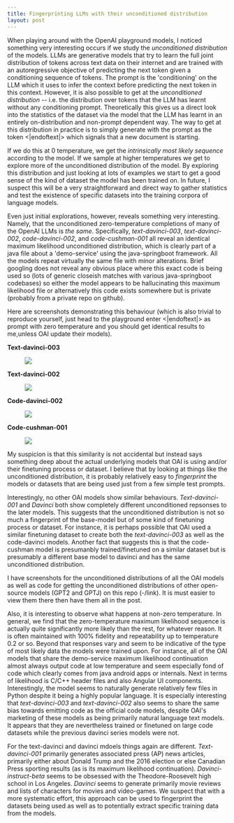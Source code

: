 ```yaml
---
title: Fingerprinting LLMs with their unconditioned distribution
layout: post
---
```


When playing around with the OpenAI playground models, I noticed something very interesting occurs if we study the *unconditioned distribution* of the models. LLMs are generative models that try to learn the full joint distribution of tokens across text data on their internet and are trained with an autoregressive objective of predicting the next token given a conditioning sequence of tokens. The prompt is the 'conditioning' on the LLM which it uses to infer the context before predicting the next token in this context. However, it is also possible to get at the *unconditioned distribution* -- i.e. the distribution over tokens that the LLM has learnt without any conditioning prompt. Theoretically this gives us a direct look into the statistics of the dataset via the model that the LLM has learnt in an entirely on-distribution and non-prompt dependent way. The way to get at this distribution in practice is to simply generate with the prompt as the token <|endoftext|> which signals that a new document is starting. 

If we do this at 0 temperature, we get the *intrinsically most likely sequence* according to the model. If we sample at higher temperatures we get to explore more of the unconditioned distribution of the model. By exploring this distribution and just looking at lots of examples we start to get a good sense of the kind of dataset the model has been trained on. In future, I suspect this will be a very straightforward and direct way to gather statistics and test the existence of specific datasets into the training corpora of language models.

Even just initial explorations, however, reveals something very interesting. Namely, that the unconditioned zero-temperature completions of many of the OpenAI LLMs is *the same*. Specifically, *text-davinci-003*, *text-davinci-002*, *code-davinci-002*, and *code-cushman-001* all reveal an identical maximum likelihood unconditioned distribution, which is clearly part of a java file about a 'demo-service' using the java-springboot framework. All the models repeat virtually the same file with minor alterations. Brief googling does not reveal any obvious place where this exact code is being used so (lots of generic closeish matches with various java-springboot codebases) so either the model appears to be hallucinating this maximum likelihood file or alternatively this code exists somewhere but is private (probably from a private repo on github).

Here are screenshots demonstrating this behaviour (which is also trivial to reproduce yourself, just head to the playground enter <|endoftext|> as prompt with zero temperature and you should get identical results to me,unless OAI update their models).

**Text-davinci-003**

<figure style="width: 120%"> <img src="{{ site.url }}{{ site.baseurl }}/assets/figures/fingerprinting_LLMS/text_davinci_003.png"> <figcaption><em></em></figcaption></figure> 

**Text-davinci-002**

<figure style="width: 120%"> <img src="{{ site.url }}{{ site.baseurl }}/assets/figures/fingerprinting_LLMS/text_davinci_002.png"> <figcaption><em></em></figcaption></figure> 

**Code-davinci-002**

<figure style="width: 120%"> <img src="{{ site.url }}{{ site.baseurl }}/assets/figures/fingerprinting_LLMS/code_davinci_002.png"> <figcaption><em></em></figcaption></figure> 

**Code-cushman-001**

<figure style="width: 120%"> <img src="{{ site.url }}{{ site.baseurl }}/assets/figures/fingerprinting_LLMS/code_cushman_001.png"> <figcaption><em></em></figcaption></figure> 

My suspicion is that this similarity is not accidental but instead says something deep about the actual underlying models that OAI is using and/or their finetuning process or dataset. I believe that by looking at things like the unconditioned distribution, it is probably relatively easy to *fingerprint* the models or datasets that are being used just from a few simple test prompts. 

Interestingly, no other OAI models show similar behaviours. *Text-davinci-001* and *Davinci* both show completely different unconditioned repsonses to the later models. This suggests that the unconditioned distribution is not so much a fingerprint of the base-model but of some kind of finetuning process or dataset. For instance, it is perhaps possible that OAI used a similar finetuning dataset to create both the *text-davinci-003* as well as the code-davinci models. Another fact that suggests this is that the code-cushman model is presumanbly trained/finetuned on a similar dataset but is presumably a different base model to davinci and has the same unconditioned distribution.

I have screenshots for the unconditioned distributions of all the OAI models as well as code for getting the unconditioned distributions of other open-source models (GPT2 and GPTJ) on this repo (-/link). It is must easier to view them there then have them all in the post.

Also, it is interesting to observe what happens at non-zero temperature. In general, we find that the zero-temperature maximum likelihood sequence is actually quite significantly more likely than the rest, for whatever reason. It is often maintained with 100% fidelity and repeatability up to temperature 0.2 or so. Beyond that responses vary and seem to be indicative of the type of most likely data the models were trained upon. For instance, all of the OAI models that share the demo-service maximum likelihood continuation almost always output code at low temperature and seem especially fond of code which clearly comes from java android apps or internals. Next in terms of likelihood is C/C++ header files and also Angular UI components. Interestingly, the model seems to naturally generate relatively few files in Python despite it being a highly popular language. It is especially interesting that *text-davinci-003* and *text-davinci-002* also seems to share the same bias towards emitting code as the official code models, despite OAI's marketing of these models as being primarily natural language text models. It appears that they are nevertheless trained or finetuned on large code datasets while the previous davinci series models were not.

For the text-davinci and davinci mdoels things again are different. *Text-davinci-001* primarily generates associated press (AP) news articles, primarily either about Donald Trump and the 2016 election or else Canadian Press sporting results (as is its maximum likelihood continuation). *Davinci-instruct-beta* seems to be obsessed with the Theodore-Roosevelt high school in Los Angeles. *Davinci* seems to generate primarily movie reviews and lists of characters for movies and video-games. We suspect that with a more systematic effort, this approach can be used to fingerprint the datasets being used as well as to potentially extract specific training data from the models. 
